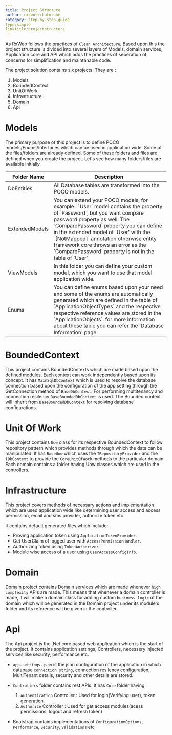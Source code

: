 ```yaml
---
title: Project Structure
author: rxcontributorone
category: step-by-step-guide 
type:simple
linktitle:projectstructure 
---
```


As RxWeb follows the practices of `Clean Architecture`, Based upon this the project structure is divided into several layers of Models, domain services, Application core and API which adds the practices of seperation of concerns for simplification and maintanable code. 

The project solution contains six projects. They are : 

1. Models
2. BoundedContext 
3. UnitOfWork
4. Infrastructure
5. Domain
6. Api

# Models
The primary purpose of this project is to define POCO models/Enums/Interfaces which can be used in application wide. Some of the files/folders are already defined. Some of these folders and files are defined when you create the project. Let's see how many folders/files are available initially.

<table class="table table-bordered">
  <tr>
    <th>
      Folder Name
    </th>
    <th>
      Description
    </th>
  </tr>
  <tbody>
    <tr>
      <td>
        DbEntities
      </td>
      <td>
        All Database tables are transformed into the POCO models.
      </td>
    </tr>
    <tr>
      <td>
        ExtendedModels
      </td>
      <td>
        You can extend your POCO models, for example : `User` model contains the property of `Password`, but you want compare password property as well. The `ComparePassword` property you can define in the extended model of `User' with the `[NotMapped]` annotation otherwise entity framework core throws an error as the `ComparePassword` property is not in the table of `User`. 
      </td>
    </tr>
    <tr>
      <td>
        ViewModels
      </td>
      <td>
        In this folder you can define your custom model, which you want to use that model application wide.
      </td>
    </tr>
    <tr>
      <td>
        Enums
      </td>
      <td>
        You can define enums based upon your need and some of the enums are automatically generated which are defined in the table of `ApplicationObjectTypes` and the respective respective reference values are stored in the `ApplicationObjects`. for more information about these table you can refer the 'Database Information' page.
      </td>
    </tr>
</table>

# BoundedContext
This project contains BoundedContexts which are made based upon the defined modules. Each context can work independently based upon its 
concept. It has `MainSqlDbContext` which is used to resolve the database connection based upon the configuration of the app setting through the  GetConnection method of `BaseDbContext`. For performing multitenancy and connection resilency `BaseBoundedDbContext` is used. The Bounded context will inherit from `BaseBoundedDbContext` for resolving database configurations.

# Unit Of Work
This project contains `Uow` class for its respective BoundedContext to follow repository pattern which provides methods through which the data can be manipulated. It has `BaseUow` which uses the `IRepositoryProvider` and the `IDbContext` to provide the `CoreUnitOfWork` methods to the particular domain. Each domain contains a folder having Uow classes which are used in the controllers.   

# Infrastructure
This project covers methods of necessary actions and implementation which are used application wide like determining user access and access permission, email and sms provider, authorize token etc  

It contains default generated files which include:

* Proving application token using `ApplicationTokenProvider`.
* Get UserClaim of logged user with `AccessPermissionHandler`.
* Authorizing token using `TokenAuthorizer`.
* Module wise access of a user using `UserAccessConfigInfo`.

# Domain
Domain project contains Domain services which are made whenever `high complexity` APIs are made. This means that whenever a domain controller is made, it will make a domain class  for adding custom `business logic` of the domain which will be generated in the Domain project under its module's folder and its reference will be given in the controller.

# Api
The Api project is the .Net core based web application which is the start of the project. It contains application settings, Controllers, necessery injected services like security, performance etc.

* `app.settings.json` is the json configuration of the application in which database `connection string`, connection resilency configuration, MultiTenant details, security and other details are stored.
* `Controllers` folder contains rest APIs.
  It has `Core` folder having 
  1) `Authentication` Controller : Used for login(Verifying user), token generation.
  2) `Authorize` Controller : Used for get access modules(acess permissions, logout and refresh token)  

* Bootstrap contains implementations of `ConfigurationOptions`, `Performance`, `Security`, `Validations` etc 

